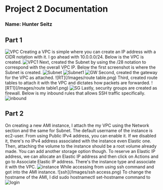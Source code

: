 # Project 2 Documentation
### Name: Hunter Seitz

## Part 1
![VPC](/Images/VPC.png)
Creating a VPC is simple where you can create an IP address with a CIDR notation with it. I go ahead with 10.0.0.0/24. Below is the VPC is created. 
![VPC1](/Images/VPC1.png)
Next, created the Subnet by using the /28 notation to correspond with the overall VPC IP. Below the first screenshot is where the Subnet is created. 
![Subnet](/Images/Subnet.png)
![Subnet1](/Images/Subnet1.png)
![GW](/Images/gateway1.png)
Second, created the gateway for the VPC as attached. 
![RT](/Images/route table.png)
Third, created route tables to attach it with the VPC and dictates how packets are forwarded. 
![RT1](/Images/route table1.png)
![SG](/Images/securitygroups.png)
Lastly, security groups are created as firewall. Below is my inbound rules that allows SSH traffic specifically. 
![inbound](/Images/InboundRules.png)


## Part 2 
On creating a new AMI instance, I attach the my VPC using the Network section 
and the same for Subnet. The default username of the instance is ec2-user. 
From using Public IPv4 address, you can enable it. If we disabled it, there's no 
IPv4 address associated with the instance even Elastic one. 
Then, attaching the volume to the instance should be a root volume already made.
You can add another storage option though. 
To reserve an Elastic IP address, we can allocate an Elastic IP address and then click
on Actions and go to Associate Elastic IP address. There's the instance type and associate
it with the VPC. 
![instance](/Images/instance.png)
While accessing from using ssh command and got into the AMI instance. 
![ssh](/Images/ssh access.png)
To change the hostname of the AMI, I did sudo hostnamectl set-hostname command to 
![login](/Images/hostnamelogin.png)
